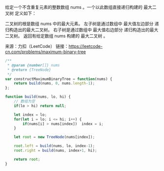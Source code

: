 给定一个不含重复元素的整数数组 nums 。一个以此数组直接递归构建的 最大二叉树 定义如下：

二叉树的根是数组 nums 中的最大元素。
左子树是通过数组中 最大值左边部分 递归构造出的最大二叉树。
右子树是通过数组中 最大值右边部分 递归构造出的最大二叉树。
返回有给定数组 nums 构建的 最大二叉树 。

来源：力扣（LeetCode）
链接：https://leetcode-cn.com/problems/maximum-binary-tree



```javascript
/**
 * @param {number[]} nums
 * @return {TreeNode}
 */
var constructMaximumBinaryTree = function(nums) {
    return build(nums, 0, nums.length-1);
};

function build(nums, lo, hi) {
    // 数组为空
    if(lo > hi) return null;

    let index = lo;
    for(let i = lo; i <= hi; i++) {
        if(nums[i] > nums[index])  index = i;
    }

    let root = new TreeNode(nums[index]);

    root.left = build(nums, lo, index-1);
    root.right = build(nums, index+1, hi);

    return root;
}
```

